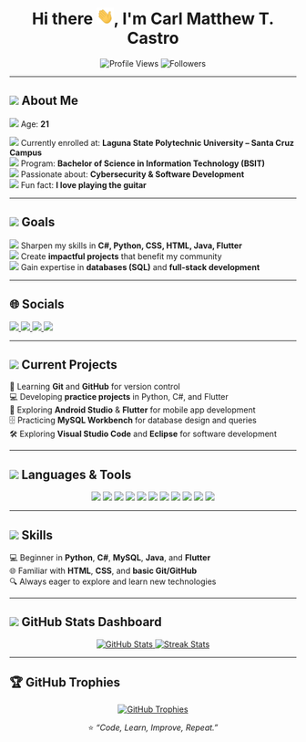 
<div align="center">

# Hi there <img src="https://raw.githubusercontent.com/ABSphreak/ABSphreak/master/gifs/Hi.gif" width="30px">, I'm **Carl Matthew T. Castro**

![Profile Views](https://komarev.com/ghpvc/?username=carlmatthewcastro&label=Profile%20Views&color=blue&style=flat-square)
![Followers](https://img.shields.io/github/followers/carlmatthewcastro?label=Followers&color=green&style=flat-square)



</div>

---
## <img src="https://cdn-icons-png.flaticon.com/512/2922/2922510.png" width="22"/> About Me  
<img src="https://cdn-icons-png.flaticon.com/512/616/616408.png" width="22"/> Age: **21** 

<img src="https://cdn-icons-png.flaticon.com/512/3135/3135810.png" width="22"/> Currently enrolled at: **Laguna State Polytechnic University – Santa Cruz Campus**  
<img src="https://cdn-icons-png.flaticon.com/512/906/906175.png" width="22"/> Program: **Bachelor of Science in Information Technology (BSIT)**  
<img src="https://cdn-icons-png.flaticon.com/512/1055/1055644.png" width="22"/> Passionate about: **Cybersecurity & Software Development**  
<img src="https://cdn-icons-png.flaticon.com/512/135/135763.png" width="22"/> Fun fact: **I love playing the guitar**


---

## <img src="https://cdn-icons-png.flaticon.com/512/3468/3468377.png" width="28"/> Goals  
<img src="https://cdn-icons-png.flaticon.com/512/1005/1005141.png" width="22"/> Sharpen my skills in **C#, Python, CSS, HTML, Java, Flutter**  
<img src="https://cdn-icons-png.flaticon.com/512/1903/1903162.png" width="22"/> Create **impactful projects** that benefit my community  
<img src="https://cdn-icons-png.flaticon.com/512/4248/4248443.png" width="22"/> Gain expertise in **databases (SQL)** and **full-stack development**  

---

## 🌐 Socials

<a href="https://facebook.com/ymkze.xviii" target="_blank">
  <img src="https://img.icons8.com/color/48/facebook.png" width="30"/>
</a>
<a href="https://instagram.com/ymkze.xviii" target="_blank">
  <img src="https://img.icons8.com/color/48/instagram-new.png" width="30"/>
</a>
<a href="https://youtube.com/@ymkzexviii" target="_blank">
  <img src="https://img.icons8.com/color/48/youtube-play.png" width="30"/>
</a>
<a href="mailto:ymkze.xviii@gmail.com" target="_blank">
  <img src="https://img.icons8.com/color/48/gmail-new.png" width="30"/>
</a>

---

## <img src="https://img.icons8.com/color/48/project.png" width="25"/> Current Projects  

📖 Learning **Git** and **GitHub** for version control  
💻 Developing **practice projects** in Python, C#, and Flutter  
📲 Exploring **Android Studio** & **Flutter** for mobile app development  
🗄 Practicing **MySQL Workbench** for database design and queries  
🛠 Exploring **Visual Studio Code** and **Eclipse** for software development  

---

## <img src="https://img.icons8.com/color/48/code.png" width="25"/> Languages & Tools  

<div align="center">

<a href="https://learn.microsoft.com/en-us/dotnet/csharp/"><img src="https://cdn.jsdelivr.net/gh/devicons/devicon/icons/csharp/csharp-original.svg" width="40"/></a>
<a href="https://www.java.com/"><img src="https://cdn.jsdelivr.net/gh/devicons/devicon/icons/java/java-original.svg" width="40"/></a>
<a href="https://www.python.org/"><img src="https://cdn.jsdelivr.net/gh/devicons/devicon/icons/python/python-original.svg" width="40"/></a>
<a href="https://developer.mozilla.org/en-US/docs/Web/HTML"><img src="https://cdn.jsdelivr.net/gh/devicons/devicon/icons/html5/html5-original.svg" width="40"/></a>
<a href="https://developer.mozilla.org/en-US/docs/Web/CSS"><img src="https://cdn.jsdelivr.net/gh/devicons/devicon/icons/css3/css3-original.svg" width="40"/></a>
<a href="https://www.mysql.com/"><img src="https://cdn.jsdelivr.net/gh/devicons/devicon/icons/mysql/mysql-original.svg" width="40"/></a>
<a href="https://flutter.dev/"><img src="https://cdn.jsdelivr.net/gh/devicons/devicon/icons/flutter/flutter-original.svg" width="40"/></a>
<a href="https://developer.android.com/studio"><img src="https://cdn.jsdelivr.net/gh/devicons/devicon/icons/androidstudio/androidstudio-original.svg" width="40"/></a>
<a href="https://www.figma.com/"><img src="https://cdn.jsdelivr.net/gh/devicons/devicon/icons/figma/figma-original.svg" width="40"/></a>
<a href="https://code.visualstudio.com/"><img src="https://cdn.jsdelivr.net/gh/devicons/devicon/icons/vscode/vscode-original.svg" width="40"/></a>
<a href="https://www.eclipse.org/"><img src="https://cdn.jsdelivr.net/gh/devicons/devicon/icons/eclipse/eclipse-original.svg" width="40"/></a>

</div>

---

## <img src="https://img.icons8.com/color/48/computer-support.png" width="25"/> Skills  
💻 Beginner in **Python**, **C#**, **MySQL**, **Java**, and **Flutter**  
🌐 Familiar with **HTML**, **CSS**, and **basic Git/GitHub**  
🔍 Always eager to explore and learn new technologies  

---

## <img src="https://img.icons8.com/color/48/combo-chart.png" width="25"/> GitHub Stats Dashboard

<div align="center">

  <a href="https://github.com/carlmatthewcastro">
    <img src="https://github-readme-stats.vercel.app/api?username=carlmatthewcastro&show_icons=true&theme=radical&hide_border=false" alt="GitHub Stats" />
  </a>

  <a href="https://github.com/carlmatthewcastro">
    <img src="https://streak-stats.demolab.com?user=carlmatthewcastro&theme=radical&hide_border=false" alt="Streak Stats" />
  </a>
  
</div>

---

## 🏆 GitHub Trophies 
<div align="center">

   <a href="https://github.com/carlmatthewcastro">
    <img src="https://github-profile-trophy.vercel.app/?username=carlmatthewcastro&theme=radical&no-frame=false&no-bg=true&margin-w=4" alt="GitHub Trophies" />
  </a>


⭐ *“Code, Learn, Improve, Repeat.”*

</div>
